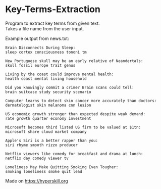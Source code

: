 # Key-Terms-Extraction

Program to extract key terms from given text.   
Takes a file name from the user input.

Example output from news.txt:  
```
Brain Disconnects During Sleep:
sleep cortex consciousness tononi tm

New Portuguese skull may be an early relative of Neandertals:
skull fossil europe trait genus

Living by the coast could improve mental health:
health coast mental living household

Did you knowingly commit a crime? Brain scans could tell:
brain suitcase study security scenario

Computer learns to detect skin cancer more accurately than doctors:
dermatologist skin melanoma cnn lesion

US economic growth stronger than expected despite weak demand:
rate growth quarter economy investment

Microsoft becomes third listed US firm to be valued at $1tn:
microsoft share cloud market company

Apple's Siri is a better rapper than you:
siri rhyme smooth rizzo producer

Netflix viewers like comedy for breakfast and drama at lunch:
netflix day comedy viewer tv

Loneliness May Make Quitting Smoking Even Tougher:
smoking loneliness smoke quit lead
```

Made on https://hyperskill.org
